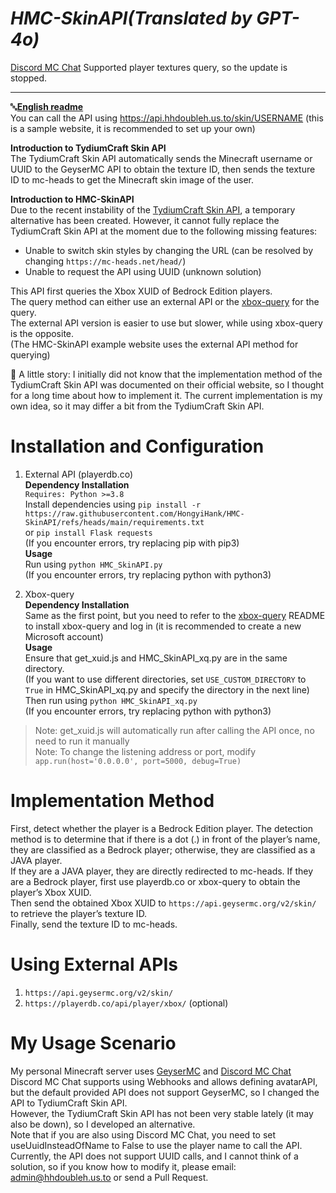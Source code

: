 
# *HMC-SkinAPI(Translated by GPT-4o)*
[Discord MC Chat](https://github.com/Xujiayao/Discord-MC-Chat) Supported player textures query, so the update is stopped.
****

🔤[**English readme**](https://github.com/HongyiHank/HMC-SkinAPI/blob/main/README_EN.md)<br>
You can call the API using https://api.hhdoubleh.us.to/skin/USERNAME (this is a sample website, it is recommended to set up your own)<br>

**Introduction to TydiumCraft Skin API**<br>
The TydiumCraft Skin API automatically sends the Minecraft username or UUID to the GeyserMC API to obtain the texture ID, then sends the texture ID to mc-heads to get the Minecraft skin image of the user.

**Introduction to HMC-SkinAPI**<br>
Due to the recent instability of the [TydiumCraft Skin API](https://tydiumcraft.net/docs/skinapi), a temporary alternative has been created. However, it cannot fully replace the TydiumCraft Skin API at the moment due to the following missing features:

- Unable to switch skin styles by changing the URL (can be resolved by changing `https://mc-heads.net/head/`)
- Unable to request the API using UUID (unknown solution)

This API first queries the Xbox XUID of Bedrock Edition players. <br>
The query method can either use an external API or the [xbox-query](https://github.com/XiYang6666/xbox-query) for the query. <br>
The external API version is easier to use but slower, while using xbox-query is the opposite.<br>
(The HMC-SkinAPI example website uses the external API method for querying)

📕 A little story: I initially did not know that the implementation method of the TydiumCraft Skin API was documented on their official website, so I thought for a long time about how to implement it. The current implementation is my own idea, so it may differ a bit from the TydiumCraft Skin API.

# Installation and Configuration

1. External API (playerdb.co)<br>
**Dependency Installation**<br>
`Requires: Python >=3.8`<br>
Install dependencies using `pip install -r https://raw.githubusercontent.com/HongyiHank/HMC-SkinAPI/refs/heads/main/requirements.txt`<br>
or `pip install Flask requests`<br>
(If you encounter errors, try replacing pip with pip3)<br>
**Usage**<br>
Run using `python HMC_SkinAPI.py`<br>
(If you encounter errors, try replacing python with python3)<br>

2. Xbox-query<br>
**Dependency Installation**<br>
Same as the first point, but you need to refer to the [xbox-query](https://github.com/XiYang6666/xbox-query) README to install xbox-query and log in (it is recommended to create a new Microsoft account)<br>
**Usage**<br>
Ensure that get_xuid.js and HMC_SkinAPI_xq.py are in the same directory.<br>
(If you want to use different directories, set `USE_CUSTOM_DIRECTORY` to `True` in HMC_SkinAPI_xq.py and specify the directory in the next line)<br>
Then run using `python HMC_SkinAPI_xq.py`<br>
(If you encounter errors, try replacing python with python3)<br>

> Note: get_xuid.js will automatically run after calling the API once, no need to run it manually<br>
> Note: To change the listening address or port, modify `app.run(host='0.0.0.0', port=5000, debug=True)`

# Implementation Method<br>

First, detect whether the player is a Bedrock Edition player. The detection method is to determine that if there is a dot (.) in front of the player’s name, they are classified as a Bedrock player; otherwise, they are classified as a JAVA player.<br>
If they are a JAVA player, they are directly redirected to mc-heads. If they are a Bedrock player, first use playerdb.co or xbox-query to obtain the player’s Xbox XUID.<br>
Then send the obtained Xbox XUID to `https://api.geysermc.org/v2/skin/` to retrieve the player’s texture ID.<br>
Finally, send the texture ID to mc-heads.

# Using External APIs

1. `https://api.geysermc.org/v2/skin/`<br>
2. `https://playerdb.co/api/player/xbox/` (optional)

# My Usage Scenario

My personal Minecraft server uses [GeyserMC](https://geysermc.org/) and [Discord MC Chat](https://github.com/Xujiayao/Discord-MC-Chat)<br>
Discord MC Chat supports using Webhooks and allows defining avatarAPI, but the default provided API does not support GeyserMC, so I changed the API to TydiumCraft Skin API.<br>
However, the TydiumCraft Skin API has not been very stable lately (it may also be down), so I developed an alternative.<br>
Note that if you are also using Discord MC Chat, you need to set useUuidInsteadOfName to False to use the player name to call the API.<br>
Currently, the API does not support UUID calls, and I cannot think of a solution, so if you know how to modify it, please email: admin@hhdoubleh.us.to or send a Pull Request.
